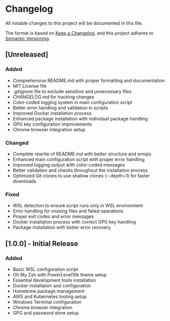 # Changelog

All notable changes to this project will be documented in this file.

The format is based on [Keep a Changelog](https://keepachangelog.com/en/1.0.0/),
and this project adheres to [Semantic Versioning](https://semver.org/spec/v2.0.0.html).

## [Unreleased]

### Added
- Comprehensive README.md with proper formatting and documentation
- MIT License file
- .gitignore file to exclude sensitive and unnecessary files
- CHANGELOG.md for tracking changes
- Color-coded logging system in main configuration script
- Better error handling and validation in scripts
- Improved Docker installation process
- Enhanced package installation with individual package handling
- GPG key configuration improvements
- Chrome browser integration setup

### Changed
- Complete rewrite of README.md with better structure and emojis
- Enhanced main configuration script with proper error handling
- Improved logging output with color-coded messages
- Better validation and checks throughout the installation process
- Optimized Git clones to use shallow clones (--depth=1) for faster downloads

### Fixed
- WSL detection to ensure script runs only in WSL environment
- Error handling for missing files and failed operations
- Proper exit codes and error messages
- Docker installation process with correct GPG key handling
- Package installation with better error recovery

## [1.0.0] - Initial Release

### Added
- Basic WSL configuration script
- Oh My Zsh with PowerLevel10k theme setup
- Essential development tools installation
- Docker installation and configuration
- Homebrew package management
- AWS and Kubernetes tooling setup
- Windows Terminal configuration
- Chrome browser integration
- GPG and password store setup
